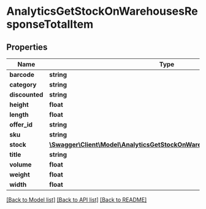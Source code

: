 # AnalyticsGetStockOnWarehousesResponseTotalItem

## Properties
Name | Type | Description | Notes
------------ | ------------- | ------------- | -------------
**barcode** | **string** |  | [optional] 
**category** | **string** |  | [optional] 
**discounted** | **string** |  | [optional] 
**height** | **float** |  | [optional] 
**length** | **float** |  | [optional] 
**offer_id** | **string** |  | [optional] 
**sku** | **string** |  | [optional] 
**stock** | [**\Swagger\Client\Model\AnalyticsGetStockOnWarehousesResponseTotalStock**](AnalyticsGetStockOnWarehousesResponseTotalStock.md) |  | [optional] 
**title** | **string** |  | [optional] 
**volume** | **float** |  | [optional] 
**weight** | **float** |  | [optional] 
**width** | **float** |  | [optional] 

[[Back to Model list]](../README.md#documentation-for-models) [[Back to API list]](../README.md#documentation-for-api-endpoints) [[Back to README]](../README.md)


